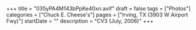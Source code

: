 +++
title = "035yPA4M143bPpKe40xn.avif"
draft = false
tags = ["Photos"]
categories = ["Chuck E. Cheese's"]
pages = ["Irving, TX (3903 W Airport Fwy)"]
startDate = ""
description = "CV3 (July, 2006)"
+++
